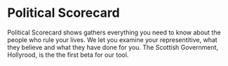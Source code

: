 # Political Scorecard
Political Scorecard shows gathers everything you need to know about the people who rule your lives. We let you examine your representitive, what they believe and what they have done for you. The Scottish Government, Hollyrood, is the the first beta for our tool.
